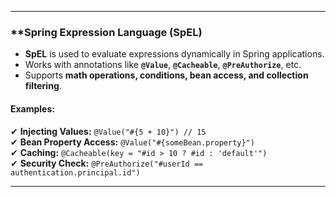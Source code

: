 
---
### **Spring Expression Language (SpEL) 

- **SpEL** is used to evaluate expressions dynamically in Spring applications.
- Works with annotations like **`@Value`**, **`@Cacheable`**, **`@PreAuthorize`**, etc.
- Supports **math operations, conditions, bean access, and collection filtering**.

#### **Examples:**

✔ **Injecting Values:** `@Value("#{5 + 10}") // 15`  
✔ **Bean Property Access:** `@Value("#{someBean.property}")`  
✔ **Caching:** `@Cacheable(key = "#id > 10 ? #id : 'default'")`  
✔ **Security Check:** `@PreAuthorize("#userId == authentication.principal.id")`

---
